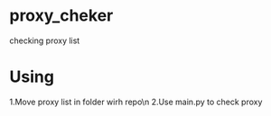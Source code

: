 # proxy_cheker
checking proxy list
# Using
1.Move proxy list in folder wirh repo\n
2.Use main.py to check proxy
